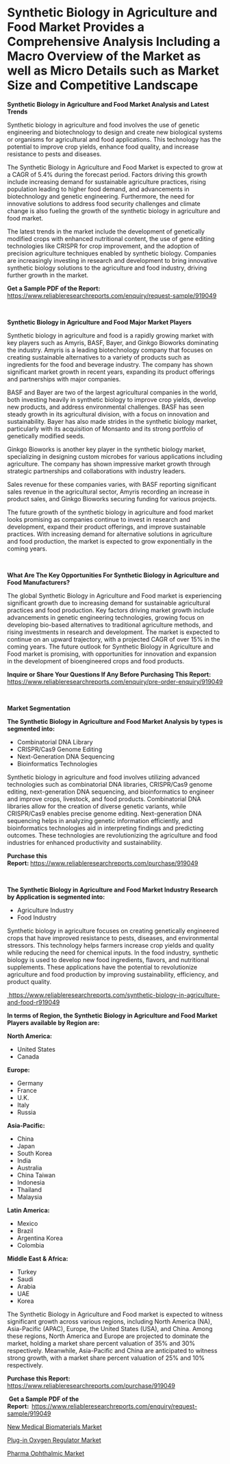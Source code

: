 <p><h1>Synthetic Biology in Agriculture and Food Market Provides a Comprehensive Analysis Including a Macro Overview of the Market as well as Micro Details such as Market Size and Competitive Landscape</h1></p><p><strong>Synthetic Biology in Agriculture and Food Market Analysis and Latest Trends</strong></p>
<p><p>Synthetic biology in agriculture and food involves the use of genetic engineering and biotechnology to design and create new biological systems or organisms for agricultural and food applications. This technology has the potential to improve crop yields, enhance food quality, and increase resistance to pests and diseases.</p><p>The Synthetic Biology in Agriculture and Food Market is expected to grow at a CAGR of 5.4% during the forecast period. Factors driving this growth include increasing demand for sustainable agriculture practices, rising population leading to higher food demand, and advancements in biotechnology and genetic engineering. Furthermore, the need for innovative solutions to address food security challenges and climate change is also fueling the growth of the synthetic biology in agriculture and food market.</p><p>The latest trends in the market include the development of genetically modified crops with enhanced nutritional content, the use of gene editing technologies like CRISPR for crop improvement, and the adoption of precision agriculture techniques enabled by synthetic biology. Companies are increasingly investing in research and development to bring innovative synthetic biology solutions to the agriculture and food industry, driving further growth in the market.</p></p>
<p><strong>Get a Sample PDF of the Report:&nbsp;</strong> <a href="https://www.reliableresearchreports.com/enquiry/request-sample/919049">https://www.reliableresearchreports.com/enquiry/request-sample/919049</a></p>
<p>&nbsp;</p>
<p><strong>Synthetic Biology in Agriculture and Food Major Market Players</strong></p>
<p><p>Synthetic biology in agriculture and food is a rapidly growing market with key players such as Amyris, BASF, Bayer, and Ginkgo Bioworks dominating the industry. Amyris is a leading biotechnology company that focuses on creating sustainable alternatives to a variety of products such as ingredients for the food and beverage industry. The company has shown significant market growth in recent years, expanding its product offerings and partnerships with major companies.</p><p>BASF and Bayer are two of the largest agricultural companies in the world, both investing heavily in synthetic biology to improve crop yields, develop new products, and address environmental challenges. BASF has seen steady growth in its agricultural division, with a focus on innovation and sustainability. Bayer has also made strides in the synthetic biology market, particularly with its acquisition of Monsanto and its strong portfolio of genetically modified seeds.</p><p>Ginkgo Bioworks is another key player in the synthetic biology market, specializing in designing custom microbes for various applications including agriculture. The company has shown impressive market growth through strategic partnerships and collaborations with industry leaders.</p><p>Sales revenue for these companies varies, with BASF reporting significant sales revenue in the agricultural sector, Amyris recording an increase in product sales, and Ginkgo Bioworks securing funding for various projects.</p><p>The future growth of the synthetic biology in agriculture and food market looks promising as companies continue to invest in research and development, expand their product offerings, and improve sustainable practices. With increasing demand for alternative solutions in agriculture and food production, the market is expected to grow exponentially in the coming years.</p></p>
<p>&nbsp;</p>
<p><strong>What Are The Key Opportunities For Synthetic Biology in Agriculture and Food Manufacturers?</strong></p>
<p><p>The global Synthetic Biology in Agriculture and Food market is experiencing significant growth due to increasing demand for sustainable agricultural practices and food production. Key factors driving market growth include advancements in genetic engineering technologies, growing focus on developing bio-based alternatives to traditional agriculture methods, and rising investments in research and development. The market is expected to continue on an upward trajectory, with a projected CAGR of over 15% in the coming years. The future outlook for Synthetic Biology in Agriculture and Food market is promising, with opportunities for innovation and expansion in the development of bioengineered crops and food products.</p></p>
<p><strong>Inquire or Share Your Questions If Any Before Purchasing This Report:</strong> <a href="https://www.reliableresearchreports.com/enquiry/pre-order-enquiry/919049">https://www.reliableresearchreports.com/enquiry/pre-order-enquiry/919049</a></p>
<p>&nbsp;</p>
<p><strong>Market Segmentation</strong></p>
<p><strong>The Synthetic Biology in Agriculture and Food Market Analysis by types is segmented into:</strong></p>
<p><ul><li>Combinatorial DNA Library</li><li>CRISPR/Cas9 Genome Editing</li><li>Next-Generation DNA Sequencing</li><li>Bioinformatics Technologies</li></ul></p>
<p><p>Synthetic biology in agriculture and food involves utilizing advanced technologies such as combinatorial DNA libraries, CRISPR/Cas9 genome editing, next-generation DNA sequencing, and bioinformatics to engineer and improve crops, livestock, and food products. Combinatorial DNA libraries allow for the creation of diverse genetic variants, while CRISPR/Cas9 enables precise genome editing. Next-generation DNA sequencing helps in analyzing genetic information efficiently, and bioinformatics technologies aid in interpreting findings and predicting outcomes. These technologies are revolutionizing the agriculture and food industries for enhanced productivity and sustainability.</p></p>
<p><strong>Purchase this Report:&nbsp;</strong><a href="https://www.reliableresearchreports.com/purchase/919049">https://www.reliableresearchreports.com/purchase/919049</a></p>
<p>&nbsp;</p>
<p><strong>The Synthetic Biology in Agriculture and Food Market Industry Research by Application is segmented into:</strong></p>
<p><ul><li>Agriculture Industry</li><li>Food Industry</li></ul></p>
<p><p>Synthetic biology in agriculture focuses on creating genetically engineered crops that have improved resistance to pests, diseases, and environmental stressors. This technology helps farmers increase crop yields and quality while reducing the need for chemical inputs. In the food industry, synthetic biology is used to develop new food ingredients, flavors, and nutritional supplements. These applications have the potential to revolutionize agriculture and food production by improving sustainability, efficiency, and product quality.</p></p>
<p><a href="https://www.reliableresearchreports.com/synthetic-biology-in-agriculture-and-food-r919049">&nbsp;https://www.reliableresearchreports.com/synthetic-biology-in-agriculture-and-food-r919049</a></p>
<p><strong>In terms of Region, the Synthetic Biology in Agriculture and Food Market Players available by Region are:</strong></p>
<p>
    <p> <strong> North America: </strong>
        <ul>
            <li>United States</li>
            <li>Canada</li>
        </ul>
        </p> 
    <p> <strong> Europe: </strong>
        <ul>
            <li>Germany</li>
            <li>France</li>
            <li>U.K.</li>
            <li>Italy</li>
            <li>Russia</li>
        </ul>
        </p> 
    <p> <strong> Asia-Pacific: </strong>
        <ul>
            <li>China</li>
            <li>Japan</li>
            <li>South Korea</li>
            <li>India</li>
            <li>Australia</li>
            <li>China Taiwan</li>
            <li>Indonesia</li>
            <li>Thailand</li>
            <li>Malaysia</li>
        </ul>
        </p> 
    <p> <strong> Latin America: </strong>
        <ul>
            <li>Mexico</li>
            <li>Brazil</li>
            <li>Argentina Korea</li>
            <li>Colombia</li>
        </ul>
        </p> 
    <p> <strong> Middle East & Africa: </strong>
        <ul>
            <li>Turkey</li>
            <li>Saudi</li>
            <li>Arabia</li>
            <li>UAE</li>
            <li>Korea</li>
        </ul>
    </p>
    </p>
<p><p>The Synthetic Biology in Agriculture and Food market is expected to witness significant growth across various regions, including North America (NA), Asia-Pacific (APAC), Europe, the United States (USA), and China. Among these regions, North America and Europe are projected to dominate the market, holding a market share percent valuation of 35% and 30% respectively. Meanwhile, Asia-Pacific and China are anticipated to witness strong growth, with a market share percent valuation of 25% and 10% respectively.</p></p>
<p><strong>Purchase this Report: </strong><a href="https://www.reliableresearchreports.com/purchase/919049">https://www.reliableresearchreports.com/purchase/919049</a></p>
<p>&nbsp;<strong>Get a Sample PDF of the Report:&nbsp;&nbsp;</strong><a href="https://www.reliableresearchreports.com/enquiry/request-sample/919049">https://www.reliableresearchreports.com/enquiry/request-sample/919049</a></p>
<p><strong></strong></p>
<p><p><a href="https://www.linkedin.com/pulse/new-medical-biomaterials-market-size-reveals-best-marketing-7jbmf?trackingId=EficHsQTJBHXtG3WTAsYDA%3D%3D">New Medical Biomaterials Market</a></p><p><a href="https://www.linkedin.com/pulse/plug-in-oxygen-regulator-market-share-evolution-growth-f6y9e">Plug-in Oxygen Regulator Market</a></p><p><a href="https://www.linkedin.com/pulse/pharma-ophthalmic-market-size-cagr-trends-2024-2030-intelights-jq8de?trackingId=RDPHjSfuaRH7mAlU04%2BVcw%3D%3D">Pharma Ophthalmic Market</a></p></p>